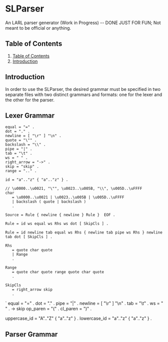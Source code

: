 # SLParser
An LARL parser generator (Work in Progress) -- DONE JUST FOR FUN; Not meant to be official or anything.


## Table of Contents

1. [Table of Contents](#table-of-contents)
2. [Introduction](#introduction)


## Introduction

In order to use the SLParser, the desired grammar must be specified in two separate files with two distinct grammars and formats: one for the lexer and the other for the parser.



## Lexer Grammar

```ebnf
equal = "=" .
dot = "." .
newline = [ "\r" ] "\n" .
quote = "\"" .
backslash = "\\" .
pipe = "|" .
tab = "\t" .
ws = " " .
right_arrow = "->" .
skip = "skip" .
range = ".." .

id = "a".."z" { "a".."z" } .

// \u0000..\u0021, "\"", \u0023..\u005B, "\\", \u005D..\uFFFF
char
   = \u0000..\u0021 | \u0023..\u005B | \u005D..\uFFFF
   | backslash ( quote | backslash )
   .
```


```ebnf
Source = Rule { newline { newline } Rule }  EOF .

Rule = id ws equal ws Rhs ws dot [ SkipCls ] .

Rule = id newline tab equal ws Rhs { newline tab pipe ws Rhs } newline tab dot [ SkipCls ] .

Rhs
   = quote char quote
   | Range
   .

Range
   = quote char quote range quote char quote
   .

SkipCls
   = right_arrow skip
   .
```


`
equal = "=" .
dot = "." .
pipe = "|" .
newline = [ "\r" ] "\n" .
tab = "\t" .
ws = " " . -> skip
op_paren = "(" .
cl_paren = ")" .

uppercase_id = "A".."Z" { "a".."z" } .
lowercase_id = "a".."z" { "a".."z" } .


## Parser Grammar


